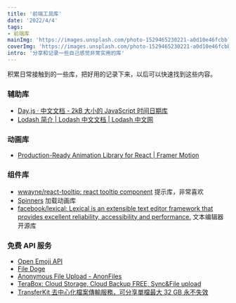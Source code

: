 ```yaml
---
title: '前端工具库'
date: '2022/4/4'
tags:
- 前端库
mainImg: 'https://images.unsplash.com/photo-1529465230221-a0d10e46fcbb?crop=entropy&cs=tinysrgb&fit=max&fm=jpg&ixid=MnwxNjUyNjZ8MHwxfHJhbmRvbXx8fHx8fHx8fDE2NDkwNTE1Njg&ixlib=rb-1.2.1&q=80&w=1080'
coverImg: 'https://images.unsplash.com/photo-1529465230221-a0d10e46fcbb?crop=entropy&cs=tinysrgb&fit=max&fm=jpg&ixid=MnwxNjUyNjZ8MHwxfHJhbmRvbXx8fHx8fHx8fDE2NDkwNTE1Njg&ixlib=rb-1.2.1&q=80&w=400'
intro: '分享和记录一些自己感觉非常实用的库'
---
```


积累日常接触到的一些库，把好用的记录下来，以后可以快速找到这些内容。

### 辅助库

- [Day.js · 中文文档 - 2kB 大小的 JavaScript 时间日期库](https://dayjs.gitee.io/zh-CN/)
- [Lodash 简介 | Lodash 中文文档 | Lodash 中文网](https://www.lodashjs.com/)

### 动画库

- [Production-Ready Animation Library for React | Framer Motion](https://www.framer.com/motion/)

### 组件库

- [wwayne/react-tooltip: react tooltip component](https://github.com/wwayne/react-tooltip) 提示库，非常喜欢
- [Spinners](http://franzheidl.github.io/spinners/) 加载动画库
- [facebook/lexical: Lexical is an extensible text editor framework that provides excellent reliability, accessibility and performance.](https://github.com/facebook/lexical) 文本编辑器开源库

### 免费 API 服务
- [Open Emoji API](https://emoji-api.com/)
- [File Doge](https://filedoge.com/)
- [Anonymous File Upload - AnonFiles](https://anonfiles.com/)
- [TeraBox: Cloud Storage, Cloud Backup FREE, Sync&File upload](https://www.terabox.com/disk/home#/all?path=%2F&vmode=list)
- [TransferKit 去中心化檔案傳輸服務，可分享單檔最大 32 GB 永不失效](https://free.com.tw/transferkit/)
